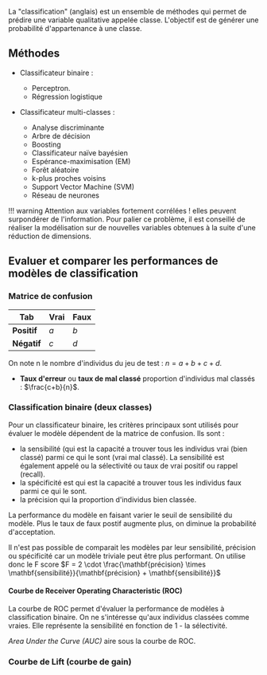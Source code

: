 La "classification" (anglais) est un ensemble de méthodes qui permet de prédire une variable qualitative appelée classe. L'objectif est de générer une probabilité d'appartenance à une classe. 


## Méthodes

* Classificateur binaire :

  * Perceptron.
  * Régression logistique
  
* Classificateur multi-classes :
  * Analyse discriminante
  * Arbre de décision
  * Boosting
  * Classificateur naïve bayésien
  * Espérance-maximisation (EM)
  * Forêt aléatoire
  * k-plus proches voisins
  * Support Vector Machine (SVM)
  * Réseau de neurones

!!! warning
	Attention aux variables fortement corrélées ! elles peuvent surpondérer de l'information. Pour palier ce problème, il est conseillé de réaliser la modélisation sur de nouvelles variables obtenues à la suite d'une réduction de dimensions.

## Evaluer et comparer les  performances de modèles de classification

### Matrice de confusion

Tab         | Vrai | Faux
------------|------|---
**Positif** | $a$  | $b$
**Négatif** | $c$  | $d$

On note n le nombre d'individus du jeu de test : $n = a + b + c + d$.

* **Taux d'erreur** ou **taux de mal classé** proportion d'individus mal classés : $\frac{c+b}{n}$.

### Classification binaire (deux classes)

Pour un classificateur binaire, les critères principaux sont utilisés pour évaluer le modèle dépendent de la matrice de confusion. Ils sont :

* la sensibilité (qui est la capacité a trouver tous les individus vrai (bien classé) parmi ce qui le sont (vrai mal classé). La sensibilité est également appelé ou la sélectivité ou taux de vrai positif ou rappel (recall).
* la spécificité est qui est la capacité a trouver tous les individus faux parmi ce qui le sont.
* la précision qui la proportion d'individus bien classée.

La performance du modèle en faisant varier le seuil de sensibilité du modèle. Plus le taux de faux postif augmente plus, on diminue la probabilité d'acceptation.

Il n'est pas possible de comparait les modèles par leur sensibilité, précision ou spécificité car un modèle triviale peut être plus performant. On utilise donc le  F score $F = 2 \cdot \frac{\mathbf{précision} \times \mathbf{sensibilité}}{\mathbf{précision} + \mathbf{sensibilité}}$

#### Courbe de Receiver Operating Characteristic (ROC)

La courbe de ROC permet d'évaluer la performance de modèles à classification binaire. On ne s'intéresse qu'aux individus classées comme vraies. Elle représente la sensibilité en fonction de 1 - la sélectivité.

_Area Under the Curve (AUC)_ aire sous la courbe de ROC.

### Courbe de Lift (courbe de gain)
